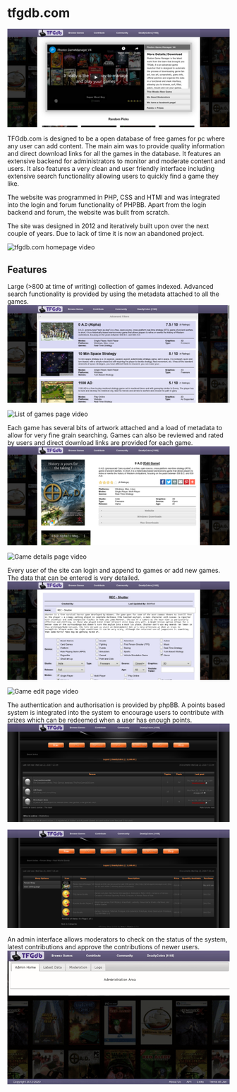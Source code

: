 # tfgdb.com

![tfgdb.com homepage](README/homepage.png)

TFGdb.com is designed to be a open database of free games for pc where any user can add content. The main aim was to provide quality information and direct download links for all the games in the database. It features an extensive backend for administrators to monitor and moderate content and users. It also features a very clean and user friendly interface including extensive search functionality allowing users to quickly find a game they like.

The website was programmed in PHP, CSS and HTMl and was integrated into the login and forum functionality of PHPBB. Apart from the login backend and forum, the website was built from scratch.

The site was designed in 2012 and iteratively built upon over the next couple of years. Due to lack of time it is now an abandoned project.

![tfgdb.com homepage video](README/homepage.gif)

## Features

Large (>800 at time of writing) collection of games indexed. Advanced search functionality is provided by using the metadata attached to all the games.
![List of games page](README/browse.png)

![List of games page video](README/browse.gif)

Each game has several bits of artwork attached and a load of metadata to allow for very fine grain searching. Games can also be reviewed and rated by users and direct download links are provided for each game.
![Game details page](README/item.png)

![Game details page video](README/item.gif)

Every user of the site can login and append to games or add new games. The data that can be entered is very detailed.
![Game edit page](README/item-edit.png)

![Game edit page video](README/item-edit.gif)


The authentication and authorisation is provided by phpBB. A points based system is integrated into the system to encourage users to contribute with prizes which can be redeemed when a user has enough points.
![tfgdb.com TODO](README/forum.png)

![tfgdb.com TODO](README/forum-shop.png)

An admin interface allows moderators to check on the status of the system, latest contributions and approve the contributions of newer users.
![tfgdb.com TODO](README/admin.gif)
